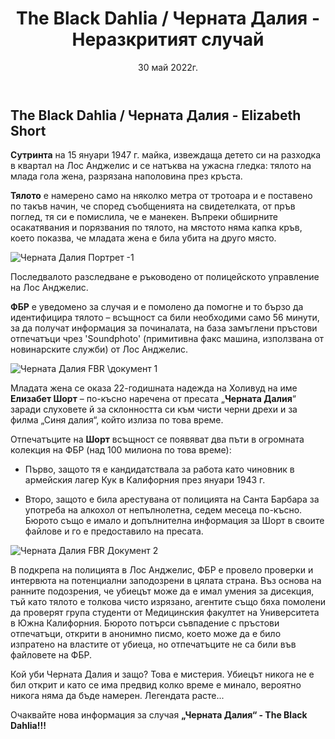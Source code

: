 ﻿---
title: The Black Dahlia / Черната Далия - Неразкритият случай
description: Историята и фактите за убийството на Черната Далия, нова информация и подробности за неразкрития случай от преди век. Нова информация по случая.
img: https://res.cloudinary.com/mayks/image/upload/v1653921275/blog-mayks/crime/black-dahlia%20/elizabeth-short-face-1_y9wpm0.webp
alt: The Black Dahlia picture in enface
categories:
  - крими
tags:
  - история
  - крими
date: 30 май 2022г.
status: publish
---

## The Black Dahlia / Черната Далия - Elizabeth Short   
**Сутринта** на 15 януари 1947 г. майка, извеждаща детето си на разходка в квартал на Лос Анджелис и се натъква на ужасна гледка: тялото на млада гола жена, разрязана наполовина през кръста.  

**Тялото** е намерено само на няколко метра от тротоара и е поставено по такъв начин, че според съобщенията на свидетелката, от пръв поглед, тя си е помислила, че е манекен. Въпреки обширните осакатявания и порязвания по тялото, на мястото няма капка кръв, което показва, че младата жена е била убита на друго място.  

![Черната Далия Портрет -1](https://res.cloudinary.com/mayks/image/upload/v1653920463/blog-mayks/crime/black-dahlia%20/elizabeth-short-poster_slqcly.webp)

Последвалото разследване е ръководено от полицейското управление на Лос Анджелис.  

**ФБР** е уведомено за случая и е помолено да помогне и то бързо да идентифицира тялото – всъщност са били необходими само 56 минути, за да получат информация за починалата, на база замъглени пръстови отпечатъци чрез 'Soundphoto' (примитивна факс машина, използвана от новинарските служби) от Лос Анджелис.  

![Черната Далия FBR \документ 1](https://res.cloudinary.com/mayks/image/upload/v1653920462/blog-mayks/crime/black-dahlia%20/doc-2_gdqpqz.webp)

Младата жена се оказа 22-годишната надежда на Холивуд на име **Елизабет Шорт** – по-късно наречена от пресата „**Черната Далия**“ заради слуховете й за склонността си към чисти черни дрехи и за филма „Синя далия“, който излиза по това време.  

Отпечатъците на **Шорт** всъщност се появяват два пъти в огромната колекция на ФБР (над 100 милиона по това време):  

* Първо, защото тя е кандидатствала за работа като чиновник в армейския лагер Кук в Калифорния през януари 1943 г.

* Второ, защото е била арестувана от полицията на Санта Барбара за употреба на алкохол от непълнолетна, седем месеца по-късно. Бюрото също е имало и допълнителна информация за Шорт в своите файлове и го е предоставило на пресата.


![Черната Далия FBR Документ 2](https://res.cloudinary.com/mayks/image/upload/v1653920461/blog-mayks/crime/black-dahlia%20/doc-1_lzled9.webp)  


В подкрепа на полицията в Лос Анджелис, ФБР е провело проверки и интервюта на потенциални заподозрени в цялата страна. Въз основа на ранните подозрения, че убиецът може да е имал умения за дисекция, тъй като тялото е толкова чисто изрязано, агентите също бяха помолени да проверят група студенти от Медицинския факултет на Университета в Южна Калифорния. Бюрото потърси съвпадение с пръстови отпечатъци, открити в анонимно писмо, което може да е било изпратено на властите от убиеца, но отпечатъците не са били във файловете на ФБР.

Кой уби Черната Далия и защо? Това е мистерия. Убиецът никога не е бил открит и като се има предвид колко време е минало, вероятно никога няма да бъде намерен. 
Легендата расте...  

Очаквайте нова информация за случая **„Черната Далия“ - The Black Dahlia!!!**

